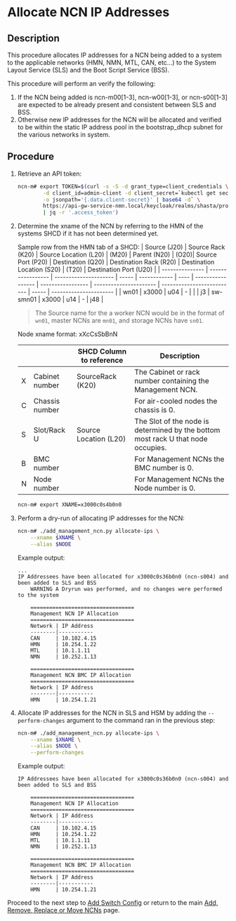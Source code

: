 # Allocate NCN IP Addresses

## Description

This procedure allocates IP addresses for a NCN being added to a system to the applicable networks (HMN, NMN, MTL, CAN, etc...) to the System Layout Service (SLS) and the Boot Script Service (BSS).

This procedure will perform an verify the following:
1. If the NCN being added is ncn-m00[1-3], ncn-w00[1-3], or ncn-s00[1-3] are expected to be already present and consistent between SLS and BSS.
2. Otherwise new IP addresses for the NCN will be allocated and verified to be within the static IP address pool in the bootstrap_dhcp subnet for the various networks in system.  

## Procedure
1.  Retrieve an API token:
    ```bash
    ncn-m# export TOKEN=$(curl -s -S -d grant_type=client_credentials \
            -d client_id=admin-client -d client_secret=`kubectl get secrets admin-client-auth \
            -o jsonpath='{.data.client-secret}' | base64 -d` \
            https://api-gw-service-nmn.local/keycloak/realms/shasta/protocol/openid-connect/token \
            | jq -r '.access_token')
    ```

2.  Determine the xname of the NCN by referring to the HMN of the systems SHCD if it has not been determined yet.

    Sample row from the HMN tab of a SHCD:
    | Source (J20)    | Source Rack (K20) | Source Location (L20) | (M20) | Parent (N20) | (O20)| Source Port (P20) | Destination (Q20) | Destination Rack (R20) | Destination Location (S20) | (T20) | Destination Port (U20) |
    | --------------- | ----------------- | --------------------- | ----- | ------------ | ---- | ----------------- | ----------------- | ---------------------- | -------------------------- | ----- | ---------------------- |
    | wn01            | x3000             | u04                   | -     |              |      | j3                | sw-smn01          | x3000                  | u14                        | -     | j48                    |

    > The Source name for the a worker NCN would be in the format of `wn01`, master NCNs are `mn01`, and storage NCNs have `sn01`.

    Node xname format: xXcCsSbBnN

    |   |                | SHCD Column to reference | Description
    | - | -------------- | ------------------------ | ----------- 
    | X | Cabinet number | SourceRack (K20)         | The Cabinet or rack number containing the Management NCN.
    | C | Chassis number |                          | For air-cooled nodes the chassis is 0.
    | S | Slot/Rack U    | Source Location (L20)    | The Slot of the node is determined by the bottom most rack U that node occupies.
    | B | BMC number     |                          | For Management NCNs the BMC number is 0.
    | N | Node number    |                          | For Management NCNs the Node number is 0.


    ```bash
    ncn-m# export XNAME=x3000c0s4b0n0
    ```

3.  Perform a dry-run of allocating IP addresses for the NCN:
    ```bash
    ncn-m# ./add_management_ncn.py allocate-ips \
        --xname $XNAME \
        --alias $NODE
    ```

    Example output:
    ```
    ...
    IP Addressees have been allocated for x3000c0s36b0n0 (ncn-s004) and been added to SLS and BSS
        WARNING A Dryrun was performed, and no changes were performed to the system

        =================================
        Management NCN IP Allocation
        =================================
        Network | IP Address
        --------|-----------
        CAN     | 10.102.4.15
        HMN     | 10.254.1.22
        MTL     | 10.1.1.11
        NMN     | 10.252.1.13

        =================================
        Management NCN BMC IP Allocation
        =================================
        Network | IP Address
        --------|-----------
        HMN     | 10.254.1.21
    ```

4.  Allocate IP addresses for the NCN in SLS and HSM by adding the `--perform-changes` argument to the command ran in the previous step:

    ```bash
    ncn-m# ./add_management_ncn.py allocate-ips \
        --xname $XNAME \
        --alias $NODE \
        --perform-changes
    ```

    Example output:
    ```
    IP Addressees have been allocated for x3000c0s36b0n0 (ncn-s004) and been added to SLS and BSS

        =================================
        Management NCN IP Allocation
        =================================
        Network | IP Address
        --------|-----------
        CAN     | 10.102.4.15
        HMN     | 10.254.1.22
        MTL     | 10.1.1.11
        NMN     | 10.252.1.13

        =================================
        Management NCN BMC IP Allocation
        =================================
        Network | IP Address
        --------|-----------
        HMN     | 10.254.1.21
    ```

Proceed to the next step to [Add Switch Config](Add_Switch_Config.md) or return to the main [Add, Remove, Replace or Move NCNs](../Add_Remove_Replace_NCNs.md) page.
